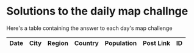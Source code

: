 # Solutions to the daily map challnge
Here's a table containing the answer to each day's map challenge

| Date | City    | Region | Country   | Population | Post Link | ID |
| -------- | -------- | ------- | -------- | ------- | ------- | ------- |      

